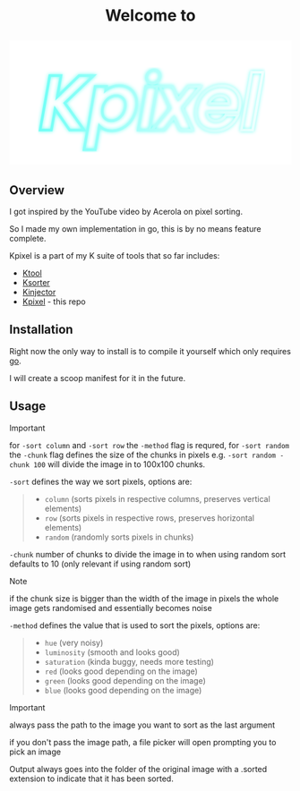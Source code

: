 # <p align="center">Welcome to</p>

<p align="center">
    <img src="Kpixel.svg" alt="Kpixel" title="Kpixel logo">
</p>

## Overview

I got inspired by the YouTube video by Acerola on pixel sorting.

So I made my own implementation in go, this is by no means feature complete.

Kpixel is a part of my K suite of tools that so far includes:
- [Ktool](https://github.com/kociumba/ktool)
- [Ksorter](https://github.com/kociumba/ksorter)
- [Kinjector](https://github.com/kociumba/Kinjector)
- [Kpixel](https://github.com/kociumba/kpixel) - this repo

## Installation

Right now the only way to install is to compile it yourself which only requires [go](https://go.dev/dl/).

I will create a scoop manifest for it in the future.

## Usage

> [!IMPORTANT]
> for `-sort column` and `-sort row` the `-method` flag is requred, for `-sort random` the `-chunk` flag defines the size of the chunks in pixels e.g. `-sort random -chunk 100` will divide the image in to 100x100 chunks.

`-sort` defines the way we sort pixels, options are:

> - `column` (sorts pixels in respective columns, preserves vertical elements)
> - `row` (sorts pixels in respective rows, preserves horizontal elements)
> - `random` (randomly sorts pixels in chunks)

`-chunk` number of chunks to divide the image in to when using random sort defaults to 10 (only relevant if using random sort)

> [!NOTE]
> if the chunk size is bigger than the width of the image in pixels the whole image gets randomised and essentially becomes noise

`-method` defines the value that is used to sort the pixels, options are:

> - `hue` (very noisy)
> - `luminosity` (smooth and looks good)
> - `saturation` (kinda buggy, needs more testing)
> - `red` (looks good depending on the image)
> - `green` (looks good depending on the image)
> - `blue` (looks good depending on the image)

> [!IMPORTANT]
> always pass the path to the image you want to sort as the last argument
>
> if you don't pass the image path, a file picker will open prompting you to pick an image 

Output always goes into the folder of the original image with a .sorted extension to indicate that it has been sorted.
